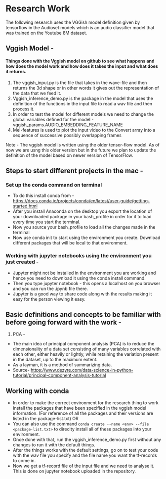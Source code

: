 # Research Work
The following research uses the VGGish model definition given by tensorflow in the Audioset models which is an audio classifier model that was trained on the Youtube 8M dataset.  
## Vggish Model - 
#### Things done with the Vggish model on github to see what happens and how does the model work and how does it takes the input and what does it returns. 
1. The vggish_input.py is the file that takes in the wave-file and then returns the 3d shape or in other words it gives out the representation of the data that we feed it. 
2. Vggish_inference_demo.py is the package in the model that uses the definition of the functions in the input file to read a wav file and then process it.  
3. In order to test the model for different models we need to change the global variables defined for the model - vggish_params.AUDIO_EMBEDDING_FEATURE_NAME
4. Mel-features is used to plot the input video to the Convert array into a sequence of successive possibly overlapping frames

Note - The vggish model is written using the older tensor-flow model. As of now we are usng this older version but in the future we plan to update the definition of the model based on newer version of TensorFlow.

## Steps to start different projects in the mac - 
### Set up the conda command on terminal 
- To do this install conda from -  https://docs.conda.io/projects/conda/en/latest/user-guide/getting-started.html
- After you install Anaconda on the desktop you export the location of your downloaded package in your bash_profile in order for it to load every time you start the terminal. 
- Now you source your bash_profile to load all the changes made in the terminal 
- Now use conda init to start using the environment you create. Download different packages that will be local to that environment. 

### Working with jupyter notebooks using the environment you just created - 
- Jupyter might not be installed in the environment you are working and hence you need to download it using the conda install command. 
- Then you type jupyter notebook - this opens a localhost on you browser and you can run the .ipynb file there. 
- Jupyter is a good way to share code along with the results making it easy for the person viewing it easy. 

## Basic definitions and concepts to be familiar with before going forward with the work - 

1. PCA - 
- The main idea of principal component analysis (PCA) is to reduce the dimensionality of a data set consisting of many variables correlated with each other, either heavily or lightly, while retaining the variation present in the dataset, up to the maximum extent.
- As a layman, it is a method of summarizing data.
- Source- https://www.dezyre.com/data-science-in-python-tutorial/principal-component-analysis-tutorial

## Working with conda
- In order to make the correct environment for the research thing to work install the packages that have been specified in the vggish model information. (For reference of all the packages and their versions are listed in the package-list.txt) OR 
- You can also use the command ```conda create --name <env> --file <package-list.txt>``` to direclty install all of these packages into your environment.
- Once done with that, run the vggish_inference_demo.py first without any changes to run it with the default things. 
- After the things works with the default settings, go on to test your code with the wav file you specify and the file name you want the tf-records to come in. 
- Now we get a tf-record file of the input file and we need to analyse it. This is done on jupyter notebook uploaded in the repository.

